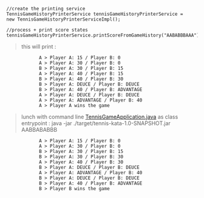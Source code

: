 ```
//create the printing service
TennisGameHistoryPrinterService tennisGameHistoryPrinterService =
new TennisGameHistoryPrinterServiceImpl();

//process + print score states
tennisGameHistoryPrinterService.printScoreFromGameHistory("AABABBBAAA");
```

> this will print :

                A > Player A: 15 / Player B: 0
                A > Player A: 30 / Player B: 0
                B > Player A: 30 / Player B: 15
                A > Player A: 40 / Player B: 15
                B > Player A: 40 / Player B: 30
                B > Player A: DEUCE / Player B: DEUCE
                B > Player A: 40 / Player B: ADVANTAGE
                A > Player A: DEUCE / Player B: DEUCE
                A > Player A: ADVANTAGE / Player B: 40
                A > Player A wins the game

> lunch with command line [TennisGameApplication.java](https://github.com/haniBelg/tennis-kata/blob/master/src/main/java/kata/TennisGameApplication.java) as class entrypoint : java -jar ./target/tennis-kata-1.0-SNAPSHOT.jar AABBABABBB

                A > Player A: 15 / Player B: 0
                A > Player A: 30 / Player B: 0
                B > Player A: 30 / Player B: 15
                B > Player A: 30 / Player B: 30
                A > Player A: 40 / Player B: 30
                B > Player A: DEUCE / Player B: DEUCE
                A > Player A: ADVANTAGE / Player B: 40
                B > Player A: DEUCE / Player B: DEUCE
                B > Player A: 40 / Player B: ADVANTAGE
                B > Player B wins the game
